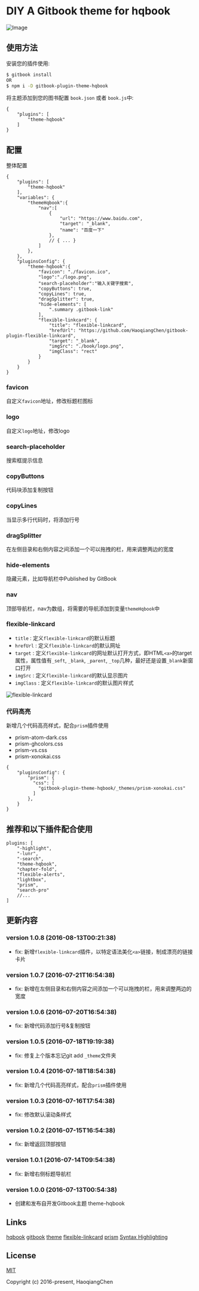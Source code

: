 # DIY A Gitbook theme for hqbook

![Image](https://github.com/HaoqiangChen/gitbook-plugin-theme-hqbook/raw/master/_assets/preview.png)

## 使用方法

安装您的插件使用:

```bash
$ gitbook install
OR
$ npm i -D gitbook-plugin-theme-hqbook
```

将主题添加到您的图书配置 `book.json` 或者 `book.js`中:

```json5
{
    "plugins": [
        "theme-hqbook"
    ]
}
```

## 配置

整体配置

```json5
{
    "plugins": [
        "theme-hqbook"
    ],
    "variables": {
        "themeHqbook":{
            "nav":[
                {
                    "url": "https://www.baidu.com",
                    "target": "_blank",
                    "name": "百度一下"
                },
                // { ... }
            ]
        },
    },
    "pluginsConfig": {
        "theme-hqbook":{
            "favicon": "./favicon.ico",
            "logo":"./logo.png",
            "search-placeholder":"输入关键字搜索",
			"copyButtons": true,
			"copyLines": true,
			"dragSplitter": true,
            "hide-elements": [
                ".summary .gitbook-link"
            ],
            "flexible-linkcard": {
                "title": "flexible-linkcard",
                "hrefUrl": "https://github.com/HaoqiangChen/gitbook-plugin-flexible-linkcard",
                "target": "_blank",
                "imgSrc": "./book/logo.png",
                "imgClass": "rect"
            }
        }
    }
}
```

### favicon
自定义`favicon`地址，修改标题栏图标

### logo
自定义`logo`地址，修改logo

### search-placeholder
搜索框提示信息

### copyButtons
代码块添加复制按钮

### copyLines
当显示多行代码时，将添加行号

### dragSplitter
在左侧目录和右侧内容之间添加一个可以拖拽的栏，用来调整两边的宽度

### hide-elements
隐藏元素，比如导航栏中Published by GitBook

### nav
顶部导航栏，nav为数组，将需要的导航添加到变量`themeHqbook`中

### flexible-linkcard

* `title` : 定义`flexible-linkcard`的默认标题
* `hrefUrl` : 定义`flexible-linkcard`的默认网址
* `target` : 定义`flexible-linkcard`的网址默认打开方式，即HTML`<a>`的target属性，属性值有`_seft`, `_blank`, `_parent`, `_top`几种，最好还是设置`_blank`新窗口打开
* `imgSrc` : 定义`flexible-linkcard`的默认显示图片
* `imgClass` : 定义`flexible-linkcard`的默认图片样式

![flexible-linkcard](https://github.com/HaoqiangChen/gitbook-plugin-theme-hqbook/raw/master/_asets/flexible-linkcard.png)

### 代码高亮

新增几个代码高亮样式，配合`prism`插件使用
* prism-atom-dark.css
* prism-ghcolors.css
* prism-vs.css
* prism-xonokai.css
```json5
{
    "pluginsConfig": {
        "prism": {
          "css": [
            "gitbook-plugin-theme-hqbook/_themes/prism-xonokai.css"
          ]
        },
    }
}
```

## 推荐和以下插件配合使用

```
plugins: [
    "-highlight",
    "-lunr",
    "-search",
    "theme-hqbook",
    "chapter-fold",
    "flexible-alerts",
    "lightbox",
    "prism",
    "search-pro"
    //...
]
```

## 更新内容

### version 1.0.8 (2016-08-13T00:21:38)

* fix: 新增`flexible-linkcard`插件，以特定语法美化`<a>`链接，制成漂亮的链接卡片

### version 1.0.7 (2016-07-21T16:54:38)

* fix: 新增在左侧目录和右侧内容之间添加一个可以拖拽的栏，用来调整两边的宽度

### version 1.0.6 (2016-07-20T16:54:38)

* fix: 新增代码添加行号&复制按钮

### version 1.0.5 (2016-07-18T19:19:38)

* fix: 修复上个版本忘记git add `_theme`文件夹

### version 1.0.4 (2016-07-18T18:54:38)

* fix: 新增几个代码高亮样式，配合`prism`插件使用

### version 1.0.3 (2016-07-16T17:54:38)

* fix: 修改默认滚动条样式

### version 1.0.2 (2016-07-15T16:54:38)

* fix: 新增返回顶部按钮

### version 1.0.1 (2016-07-14T09:54:38)

* fix: 新增右侧标题导航栏

### version 1.0.0 (2016-07-13T00:54:38)

* 创建和发布自开发Gitbook主题 theme-hqbook

## Links

[hqbook](https://github.com/HaoqiangChen/hqbook)
[gitbook](http://gitbook.com/)
[theme](https://github.com/HaoqiangChen/gitbook-plugin-theme-hqbook)
[flexible-linkcard](https://github.com/HaoqiangChen/gitbook-plugin-flexible-linkcard)
[prism](https://github.com/gaearon/gitbook-plugin-prism)
[Syntax Highlighting](https://atelierbram.github.io/syntax-highlighting/prism/demo/)

## License

[MIT](http://opensource.org/licenses/MIT)

Copyright (c) 2016-present, HaoqiangChen

